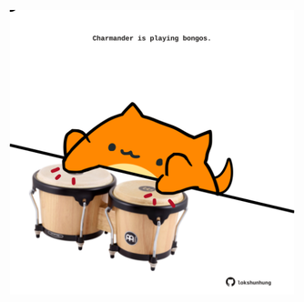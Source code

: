 <!-- built at 13/02/2025, 14:00:37 UTC -->
<p align="center">
  <img width="500" height="500" src="./ReadmeImage.svg">
</p>
